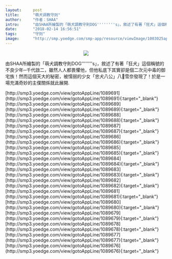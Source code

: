 ```yaml
---
layout:     post
title:      "萌犬调教守则"
author:     "作者：SHAA"
intro:      "由SHAA所繪製的「萌犬調教守則DOG''''''''s」，敘述了有著「狂犬」這個稱號的不良少年─千代啟二，雖然人人都畏懼他，但他私底下其實卻是個二次元中毒的御宅族！然而這個天大的秘密，被懦弱的少女「忠犬八公」八雪奈發現了！於是一場充滿奇妙的主僕關係就此展開."
date:       "2018-02-14 16:56:51"
tags:       "守则"
image:      "http://smp.yoedge.com/smp-app/resource/viewImage/1003025appline.png"
---
```

<div style="text-align: center">
<p><img src="http://smp.yoedge.com/smp-app/resource/viewImage/1003025appline.png"/></p>
</div>
<p class="post-meta">
<span>由SHAA所繪製的「萌犬調教守則DOG''''''''s」，敘述了有著「狂犬」這個稱號的不良少年─千代啟二，雖然人人都畏懼他，但他私底下其實卻是個二次元中毒的御宅族！然而這個天大的秘密，被懦弱的少女「忠犬八公」八雪奈發現了！於是一場充滿奇妙的主僕關係就此展開.</span>
</p>
[http://smp3.yoedge.com/view/gotoAppLine/1089691](http://smp3.yoedge.com/view/gotoAppLine/1089691){:target="_blank"}
[http://smp3.yoedge.com/view/gotoAppLine/1089689](http://smp3.yoedge.com/view/gotoAppLine/1089689){:target="_blank"}
[http://smp3.yoedge.com/view/gotoAppLine/1089688](http://smp3.yoedge.com/view/gotoAppLine/1089688){:target="_blank"}
[http://smp3.yoedge.com/view/gotoAppLine/1089687](http://smp3.yoedge.com/view/gotoAppLine/1089687){:target="_blank"}
[http://smp3.yoedge.com/view/gotoAppLine/1089686](http://smp3.yoedge.com/view/gotoAppLine/1089686){:target="_blank"}
[http://smp3.yoedge.com/view/gotoAppLine/1089685](http://smp3.yoedge.com/view/gotoAppLine/1089685){:target="_blank"}
[http://smp3.yoedge.com/view/gotoAppLine/1089684](http://smp3.yoedge.com/view/gotoAppLine/1089684){:target="_blank"}
[http://smp3.yoedge.com/view/gotoAppLine/1089683](http://smp3.yoedge.com/view/gotoAppLine/1089683){:target="_blank"}
[http://smp3.yoedge.com/view/gotoAppLine/1089682](http://smp3.yoedge.com/view/gotoAppLine/1089682){:target="_blank"}
[http://smp3.yoedge.com/view/gotoAppLine/1089681](http://smp3.yoedge.com/view/gotoAppLine/1089681){:target="_blank"}
[http://smp3.yoedge.com/view/gotoAppLine/1089680](http://smp3.yoedge.com/view/gotoAppLine/1089680){:target="_blank"}
[http://smp3.yoedge.com/view/gotoAppLine/1089679](http://smp3.yoedge.com/view/gotoAppLine/1089679){:target="_blank"}
[http://smp3.yoedge.com/view/gotoAppLine/1089678](http://smp3.yoedge.com/view/gotoAppLine/1089678){:target="_blank"}
[http://smp3.yoedge.com/view/gotoAppLine/1089677](http://smp3.yoedge.com/view/gotoAppLine/1089677){:target="_blank"}
[http://smp3.yoedge.com/view/gotoAppLine/1089676](http://smp3.yoedge.com/view/gotoAppLine/1089676){:target="_blank"}



